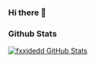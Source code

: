 ### Hi there 👋

### Github Stats

[![fxxjdedd GitHub Stats](https://github-readme-stats.vercel.app/api?username=fxxjdedd&show_icons=true&count_private=true)](https://github.com/fxxjdedd)


<!--
**fxxjdedd/fxxjdedd** is a ✨ _special_ ✨ repository because its `README.md` (this file) appears on your GitHub profile.

Here are some ideas to get you started:

- 🔭 I’m currently working on ...
- 🌱 I’m currently learning ...
- 👯 I’m looking to collaborate on ...
- 🤔 I’m looking for help with ...
- 💬 Ask me about ...
- 📫 How to reach me: ...
- 😄 Pronouns: ...
- ⚡ Fun fact: ...
-->
